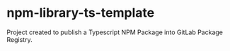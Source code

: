 # npm-library-ts-template

Project created to publish a Typescript NPM Package into GitLab Package Registry.
